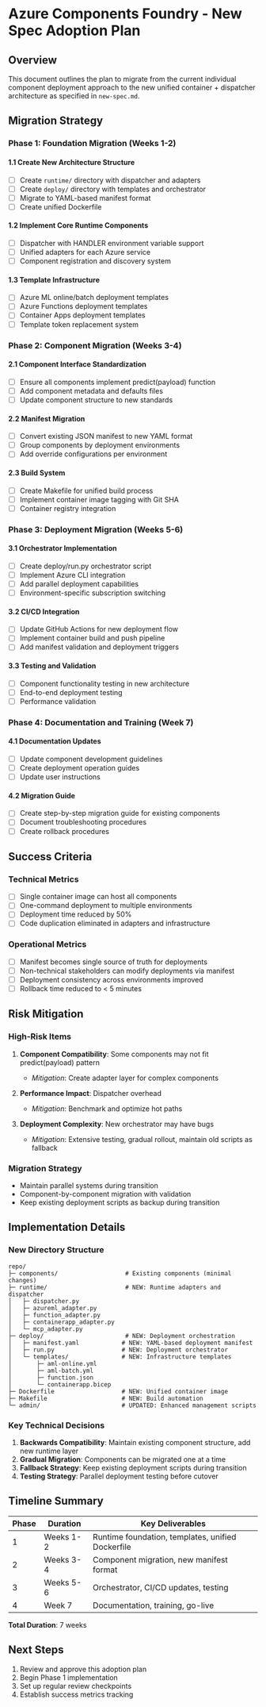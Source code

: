 # Azure Components Foundry - New Spec Adoption Plan

## Overview
This document outlines the plan to migrate from the current individual component deployment approach to the new unified container + dispatcher architecture as specified in `new-spec.md`.

## Migration Strategy

### Phase 1: Foundation Migration (Weeks 1-2)

#### 1.1 Create New Architecture Structure
- [ ] Create `runtime/` directory with dispatcher and adapters
- [ ] Create `deploy/` directory with templates and orchestrator
- [ ] Migrate to YAML-based manifest format
- [ ] Create unified Dockerfile

#### 1.2 Implement Core Runtime Components
- [ ] Dispatcher with HANDLER environment variable support
- [ ] Unified adapters for each Azure service
- [ ] Component registration and discovery system

#### 1.3 Template Infrastructure
- [ ] Azure ML online/batch deployment templates
- [ ] Azure Functions deployment templates
- [ ] Container Apps deployment templates
- [ ] Template token replacement system

### Phase 2: Component Migration (Weeks 3-4)

#### 2.1 Component Interface Standardization
- [ ] Ensure all components implement predict(payload) function
- [ ] Add component metadata and defaults files
- [ ] Update component structure to new standards

#### 2.2 Manifest Migration
- [ ] Convert existing JSON manifest to new YAML format
- [ ] Group components by deployment environments
- [ ] Add override configurations per environment

#### 2.3 Build System
- [ ] Create Makefile for unified build process
- [ ] Implement container image tagging with Git SHA
- [ ] Container registry integration

### Phase 3: Deployment Migration (Weeks 5-6)

#### 3.1 Orchestrator Implementation
- [ ] Create deploy/run.py orchestrator script
- [ ] Implement Azure CLI integration
- [ ] Add parallel deployment capabilities
- [ ] Environment-specific subscription switching

#### 3.2 CI/CD Integration
- [ ] Update GitHub Actions for new deployment flow
- [ ] Implement container build and push pipeline
- [ ] Add manifest validation and deployment triggers

#### 3.3 Testing and Validation
- [ ] Component functionality testing in new architecture
- [ ] End-to-end deployment testing
- [ ] Performance validation

### Phase 4: Documentation and Training (Week 7)

#### 4.1 Documentation Updates
- [ ] Update component development guidelines
- [ ] Create deployment operation guides
- [ ] Update user instructions

#### 4.2 Migration Guide
- [ ] Create step-by-step migration guide for existing components
- [ ] Document troubleshooting procedures
- [ ] Create rollback procedures

## Success Criteria

### Technical Metrics
- [ ] Single container image can host all components
- [ ] One-command deployment to multiple environments
- [ ] Deployment time reduced by 50%
- [ ] Code duplication eliminated in adapters and infrastructure

### Operational Metrics
- [ ] Manifest becomes single source of truth for deployments
- [ ] Non-technical stakeholders can modify deployments via manifest
- [ ] Deployment consistency across environments improved
- [ ] Rollback time reduced to < 5 minutes

## Risk Mitigation

### High-Risk Items
1. **Component Compatibility**: Some components may not fit predict(payload) pattern
   - *Mitigation*: Create adapter layer for complex components
   
2. **Performance Impact**: Dispatcher overhead
   - *Mitigation*: Benchmark and optimize hot paths
   
3. **Deployment Complexity**: New orchestrator may have bugs
   - *Mitigation*: Extensive testing, gradual rollout, maintain old scripts as fallback

### Migration Strategy
- Maintain parallel systems during transition
- Component-by-component migration with validation
- Keep existing deployment scripts as backup during transition

## Implementation Details

### New Directory Structure
```
repo/
├─ components/                   # Existing components (minimal changes)
├─ runtime/                      # NEW: Runtime adapters and dispatcher
│   ├─ dispatcher.py
│   ├─ azureml_adapter.py
│   ├─ function_adapter.py
│   ├─ containerapp_adapter.py
│   └─ mcp_adapter.py
├─ deploy/                       # NEW: Deployment orchestration
│   ├─ manifest.yaml            # NEW: YAML-based deployment manifest
│   ├─ run.py                   # NEW: Deployment orchestrator
│   └─ templates/               # NEW: Infrastructure templates
│       ├─ aml-online.yml
│       ├─ aml-batch.yml
│       ├─ function.json
│       └─ containerapp.bicep
├─ Dockerfile                   # NEW: Unified container image
├─ Makefile                     # NEW: Build automation
└─ admin/                       # UPDATED: Enhanced management scripts
```

### Key Technical Decisions

1. **Backwards Compatibility**: Maintain existing component structure, add new runtime layer
2. **Gradual Migration**: Components can be migrated one at a time
3. **Fallback Strategy**: Keep existing deployment scripts during transition
4. **Testing Strategy**: Parallel deployment testing before cutover

## Timeline Summary

| Phase | Duration | Key Deliverables |
|-------|----------|------------------|
| 1 | Weeks 1-2 | Runtime foundation, templates, unified Dockerfile |
| 2 | Weeks 3-4 | Component migration, new manifest format |
| 3 | Weeks 5-6 | Orchestrator, CI/CD updates, testing |
| 4 | Week 7 | Documentation, training, go-live |

**Total Duration**: 7 weeks

## Next Steps

1. Review and approve this adoption plan
2. Begin Phase 1 implementation
3. Set up regular review checkpoints
4. Establish success metrics tracking
